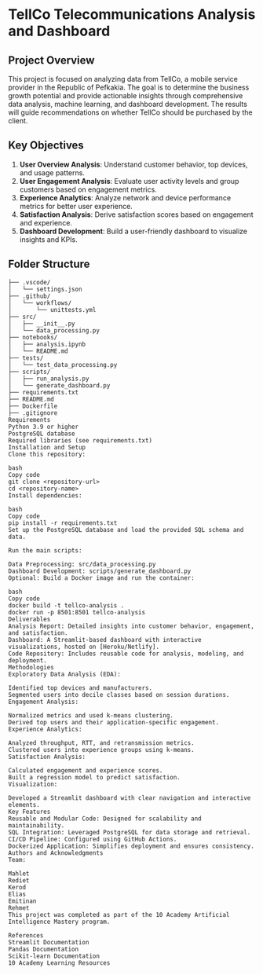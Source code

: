 # TellCo Telecommunications Analysis and Dashboard

## Project Overview

This project is focused on analyzing data from TellCo, a mobile service provider in the Republic of Pefkakia. The goal is to determine the business growth potential and provide actionable insights through comprehensive data analysis, machine learning, and dashboard development. The results will guide recommendations on whether TellCo should be purchased by the client.

## Key Objectives

1. **User Overview Analysis**: Understand customer behavior, top devices, and usage patterns.
2. **User Engagement Analysis**: Evaluate user activity levels and group customers based on engagement metrics.
3. **Experience Analytics**: Analyze network and device performance metrics for better user experience.
4. **Satisfaction Analysis**: Derive satisfaction scores based on engagement and experience.
5. **Dashboard Development**: Build a user-friendly dashboard to visualize insights and KPIs.

## Folder Structure

```plaintext
├── .vscode/
│   └── settings.json
├── .github/
│   └── workflows/
│       └── unittests.yml
├── src/
│   ├── __init__.py
│   └── data_processing.py
├── notebooks/
│   ├── analysis.ipynb
│   └── README.md
├── tests/
│   └── test_data_processing.py
├── scripts/
│   ├── run_analysis.py
│   └── generate_dashboard.py
├── requirements.txt
├── README.md
├── Dockerfile
├── .gitignore
Requirements
Python 3.9 or higher
PostgreSQL database
Required libraries (see requirements.txt)
Installation and Setup
Clone this repository:

bash
Copy code
git clone <repository-url>
cd <repository-name>
Install dependencies:

bash
Copy code
pip install -r requirements.txt
Set up the PostgreSQL database and load the provided SQL schema and data.

Run the main scripts:

Data Preprocessing: src/data_processing.py
Dashboard Development: scripts/generate_dashboard.py
Optional: Build a Docker image and run the container:

bash
Copy code
docker build -t tellco-analysis .
docker run -p 8501:8501 tellco-analysis
Deliverables
Analysis Report: Detailed insights into customer behavior, engagement, and satisfaction.
Dashboard: A Streamlit-based dashboard with interactive visualizations, hosted on [Heroku/Netlify].
Code Repository: Includes reusable code for analysis, modeling, and deployment.
Methodologies
Exploratory Data Analysis (EDA):

Identified top devices and manufacturers.
Segmented users into decile classes based on session durations.
Engagement Analysis:

Normalized metrics and used k-means clustering.
Derived top users and their application-specific engagement.
Experience Analytics:

Analyzed throughput, RTT, and retransmission metrics.
Clustered users into experience groups using k-means.
Satisfaction Analysis:

Calculated engagement and experience scores.
Built a regression model to predict satisfaction.
Visualization:

Developed a Streamlit dashboard with clear navigation and interactive elements.
Key Features
Reusable and Modular Code: Designed for scalability and maintainability.
SQL Integration: Leveraged PostgreSQL for data storage and retrieval.
CI/CD Pipeline: Configured using GitHub Actions.
Dockerized Application: Simplifies deployment and ensures consistency.
Authors and Acknowledgments
Team:

Mahlet
Rediet
Kerod
Elias
Emitinan
Rehmet
This project was completed as part of the 10 Academy Artificial Intelligence Mastery program.

References
Streamlit Documentation
Pandas Documentation
Scikit-learn Documentation
10 Academy Learning Resources
